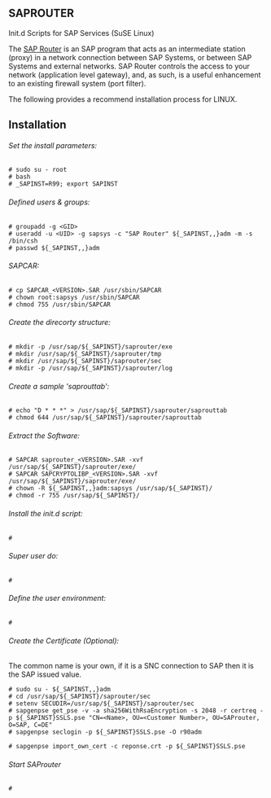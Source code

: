 ## SAPROUTER
Init.d Scripts for SAP Services (SuSE Linux)

The [SAP Router](https://support.sap.com/en/tools/connectivity-tools/saprouter.html) is an SAP program that acts as an intermediate station (proxy) in a network connection between SAP Systems, or between SAP Systems and external networks. SAP Router controls the access to your network (application level gateway), and, as such, is a useful enhancement to an existing firewall system (port filter).

The following provides a recommend installation process for LINUX.

## Installation
###### Set the install parameters:
```shell-script
# sudo su - root
# bash
# _SAPINST=R99; export SAPINST
```
###### Defined users & groups:
```shell-script
# groupadd -g <GID>
# useradd -u <UID> -g sapsys -c "SAP Router" ${_SAPINST,,}adm -m -s /bin/csh
# passwd ${_SAPINST,,}adm
```
###### SAPCAR:
```shell-script
# cp SAPCAR_<VERSION>.SAR /usr/sbin/SAPCAR
# chown root:sapsys /usr/sbin/SAPCAR
# chmod 755 /usr/sbin/SAPCAR
```
###### Create the direcorty structure:
```shell-script
# mkdir -p /usr/sap/${_SAPINST}/saprouter/exe
# mkdir /usr/sap/${_SAPINST}/saprouter/tmp
# mkdir /usr/sap/${_SAPINST}/saprouter/sec
# mkdir -p /usr/sap/${_SAPINST}/saprouter/log
```
###### Create a sample 'saprouttab':
```shell-script
# echo "D * * *" > /usr/sap/${_SAPINST}/saprouter/saprouttab
# chmod 644 /usr/sap/${_SAPINST}/saprouter/saprouttab
```
###### Extract the Software:
```shell-script
# SAPCAR saprouter_<VERSION>.SAR -xvf /usr/sap/${_SAPINST}/saprouter/exe/
# SAPCAR SAPCRYPTOLIBP_<VERSION>.SAR -xvf /usr/sap/${_SAPINST}/saprouter/exe/
# chown -R ${_SAPINST,,}adm:sapsys /usr/sap/${_SAPINST}/
# chmod -r 755 /usr/sap/${_SAPINST}/
```

###### Install the init.d script:
```shell-script
#
```
###### Super user do:
```shell-script
#
```
###### Define the user environment:
```shell-script
#
```
###### Create the Certificate (Optional):
The common name is your own, if it is a SNC connection to SAP then it is the SAP issued value.
```shell-script
# sudo su - ${_SAPINST,,}adm
# cd /usr/sap/${_SAPINST}/saprouter/sec
# setenv SECUDIR=/usr/sap/${_SAPINST}/saprouter/sec
# sapgenpse get_pse -v -a sha256WithRsaEncryption -s 2048 -r certreq -p ${_SAPINST}SSLS.pse "CN=<Name>, OU=<Customer Number>, OU=SAProuter, O=SAP, C=DE"
# sapgenpse seclogin -p ${_SAPINST}SSLS.pse -O r90adm
```
```shell-script
# sapgenpse import_own_cert -c reponse.crt -p ${_SAPINST}SSLS.pse
```
###### Start SAProuter
```shell-script
#
```
